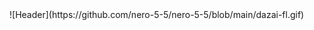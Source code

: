 
<duv align="center">
![Header](https://github.com/nero-5-5/nero-5-5/blob/main/dazai-fl.gif)
</div>
